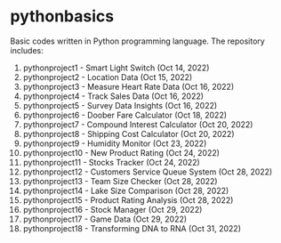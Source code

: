 # pythonbasics

Basic codes written in Python programming language. The repository includes:

1. pythonproject1 - Smart Light Switch (Oct 14, 2022)
2. pythonproject2 - Location Data (Oct 15, 2022)
3. pythonproject3 - Measure Heart Rate Data (Oct 16, 2022)
4. pythonproject4 - Track Sales Data (Oct 16, 2022)
5. pythonproject5 - Survey Data Insights (Oct 16, 2022)
6. pythonproject6 - Doober Fare Calculator (Oct 18, 2022)
7. pythonproject7 - Compound Interest Calculator (Oct 20, 2022)
8. pythonproject8 - Shipping Cost Calculator (Oct 20, 2022)
9. pythonproject9 - Humidity Monitor (Oct 23, 2022)
10. pythonproject10 - New Product Rating (Oct 24, 2022)
11. pythonproject11 - Stocks Tracker (Oct 24, 2022)
12. pythonproject12 - Customers Service Queue System (Oct 28, 2022)
13. pythonproject13 - Team Size Checker (Oct 28, 2022)
14. pythonproject14 - Lake Size Comparison (Oct 28, 2022)
15. pythonproject15 - Product Rating Analysis (Oct 28, 2022)
16. pythonproject16 - Stock Manager (Oct 29, 2022)
17. pythonproject17 - Game Data (Oct 29, 2022)
18. pythonproject18 - Transforming DNA to RNA (Oct 31, 2022)
